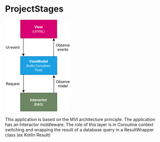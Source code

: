 # ProjectStages

![alt text](https://github.com/eliasLoker/ProjectStages/blob/master/scheme.png?raw=true "Описание будет тут")

This application is based on the MVI architecture principle. The application has an Interactor middleware. The role of this layer is in Coroutine context switching and wrapping the result of a database query in a ResultWrapper class (ex Kotlin Result)
